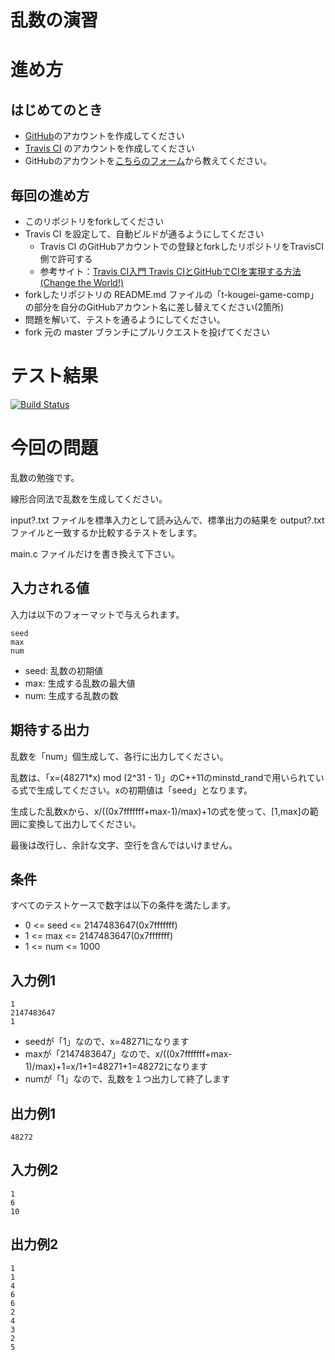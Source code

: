 # 乱数の演習

# 進め方
## はじめてのとき
* [GitHub](https://github.com/)のアカウントを作成してください
* [Travis CI](https://travis-ci.org/) のアカウントを作成してください
* GitHubのアカウントを[こちらのフォーム](https://goo.gl/forms/anAdoxqPKVt8sJGZ2)から教えてください。
## 毎回の進め方
* このリポジトリをforkしてください
* Travis CI を設定して、自動ビルドが通るようにしてください
   * Travis CI のGitHubアカウントでの登録とforkしたリポジトリをTravisCI側で許可する
   * 参考サイト：[Travis CI入門 Travis CIとGitHubでCIを実現する方法(Change the World!)](http://changesworlds.com/2014/09/introduction-to-travis-ci-and-github-001/)
* forkしたリポジトリの README.md ファイルの「t-kougei-game-comp」の部分を自分のGitHubアカウント名に差し替えてください(2箇所)
* 問題を解いて、テストを通るようにしてください。
* fork 元の master ブランチにプルリクエストを投げてください

# テスト結果

[![Build Status](https://travis-ci.org/t-kougei-game-comp/13_rand.svg?branch=develop)](https://travis-ci.org/t-kougei-game-comp/13_rand)

# 今回の問題

乱数の勉強です。

線形合同法で乱数を生成してください。

input?.txt ファイルを標準入力として読み込んで、標準出力の結果を output?.txt ファイルと一致するか比較するテストをします。

main.c ファイルだけを書き換えて下さい。

## 入力される値
入力は以下のフォーマットで与えられます。
~~~
seed
max
num
~~~

* seed: 乱数の初期値
* max: 生成する乱数の最大値
* num: 生成する乱数の数

## 期待する出力

乱数を「num」個生成して、各行に出力してください。

乱数は、「x=(48271*x) mod (2^31 - 1)」のC++11のminstd_randで用いられている式で生成してください。xの初期値は「seed」となります。

生成した乱数xから、x/((0x7fffffff+max-1)/max)+1の式を使って、[1,max]の範囲に変換して出力してください。

最後は改行し、余計な文字、空行を含んではいけません。

## 条件
すべてのテストケースで数字は以下の条件を満たします。
* 0 <= seed <= 2147483647(0x7fffffff)
* 1 <= max <= 2147483647(0x7fffffff)
* 1 <= num <= 1000

## 入力例1
~~~
1
2147483647
1
~~~
* seedが「1」なので、x=48271になります
* maxが「2147483647」なので、x/((0x7fffffff+max-1)/max)+1=x/1+1=48271+1=48272になります
* numが「1」なので、乱数を１つ出力して終了します

## 出力例1
~~~
48272
~~~

## 入力例2
~~~
1
6
10
~~~

## 出力例2
~~~
1
1
4
6
6
2
4
3
2
5
~~~
